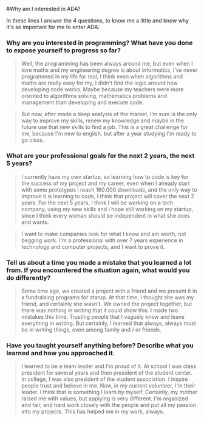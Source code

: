 #Why am I interested in ADA?

In these lines I answer the 4 questions, to know me a little and know why it's so important for me to enter ADA:

### Why are you interested in programming? What have you done to expose yourself to progress so far?

> Well, the programming has been always around me, but even when I love maths and my engineering degree is about informatics, I’ve never programmed in my life for real, I think even when algorithms and maths are really easy for my, I didn't find the logic around how developing code works. Maybe because my teachers were more oriented to algorithms solving, mathematics problems and management than developing and execute code.

> But now, after made a deep analysis of the market, I’m sure is the only way to improve my skills, renew my knowledge and maybe in the future use that new skills to find a job. This is a great challenge for me, because I'm new to english, but after a year studying I'm ready to go class.


### What are your professional goals for the next 2 years, the next 5 years?

> I currently have my own startup, so learning how to code is key for the success of my project and my career, even when I already start with some prototypes i reach 160.000 downloads, and the only way to improve it is learning to code, I think that project will cover the next 2 years. For the next 5 years, I think I will be working on a tech company, using my new skills and I hope still working on my startup, since I think every woman should be independent in what she does and wants.

> I want to make companies look for what I know and am worth, not begging work. I'm a professional with over 7 years experience in technology and computer projects, and I want to prove it.

### Tell us about a time you made a mistake that you learned a lot from. If you encountered the situation again, what would you do differently?

> Some time ago, we created a project with a friend and we present it in a fundraising programs for starup. At that time, I thought she was my friend, and certainly she wasn't. We owned the project together, but there was nothing in writing that it could show this. I made two mistakes this time: Trusting people that I vaguely know and leave everything in writing. But certainly, I learned that always, always must be in writing things, even among family and / or friends.

### Have you taught yourself anything before? Describe what you learned and how you approached it.

> I learned to be a team leader and I'm proud of it. At school I was class president for several years and then president of the student center. In college, I was also president of the student association. I inspire people trust and believe in me. Now, in my current volunteer, I'm their leader. I think that is something I learn by myself. Certainly, my mother raised me with values, but applying is very different. I'm organized and fair, and hard work closely with the people and put all my passion into my projects. This has helped me in my work, always.
